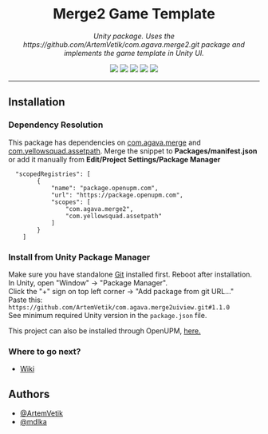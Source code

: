 <h1 align="center">Merge2 Game Template</h1>
<p align="center"><i>Unity package. Uses the https://github.com/ArtemVetik/com.agava.merge2.git package and implements the game template in Unity UI.</i></p>

<p align="center">
  <img src="https://img.shields.io/github/license/ArtemVetik/com.agava.merge2uiview" />
  <img src="https://img.shields.io/github/repo-size/ArtemVetik/com.agava.merge2uiview" />
  <img src="https://img.shields.io/github/issues/ArtemVetik/com.agava.merge2uiview" />
  <img src="https://img.shields.io/github/v/release/ArtemVetik/com.agava.merge2uiview?include_prereleases" />
  <a href="https://openupm.com/packages/com.agava.merge2uiview/"><img src="https://img.shields.io/npm/v/com.agava.merge2uiview?label=openupm&registry_uri=https://package.openupm.com" /></a>
</p>

---
## Installation
### Dependency Resolution
This package has dependencies on [com.agava.merge](https://github.com/ArtemVetik/com.agava.merge2.git) and [com.yellowsquad.assetpath](https://github.com/mdlka/com.yellowsquad.assetpath.git). Merge the snippet to **Packages/manifest.json** or add it manually from **Edit/Project Settings/Package Manager**
```
  "scopedRegistries": [
        {
            "name": "package.openupm.com",
            "url": "https://package.openupm.com",
            "scopes": [
                "com.agava.merge2",
                "com.yellowsquad.assetpath"
            ]
        }
    ]
```
### Install from Unity Package Manager
Make sure you have standalone [Git](https://git-scm.com/downloads) installed first. Reboot after installation.  
In Unity, open "Window" -> "Package Manager".  
Click the "+" sign on top left corner -> "Add package from git URL..."  
Paste this: `https://github.com/ArtemVetik/com.agava.merge2uiview.git#1.1.0`  
See minimum required Unity version in the `package.json` file.

This project can also be installed through OpenUPM, [here.](https://openupm.com/packages/com.agava.merge2uiview/)

### Where to go next?
* [Wiki](https://github.com/ArtemVetik/com.agava.merge2uiview/wiki)

## Authors

- [@ArtemVetik](https://www.github.com/ArtemVetik)
- [@mdlka](https://www.github.com/mdlka)
